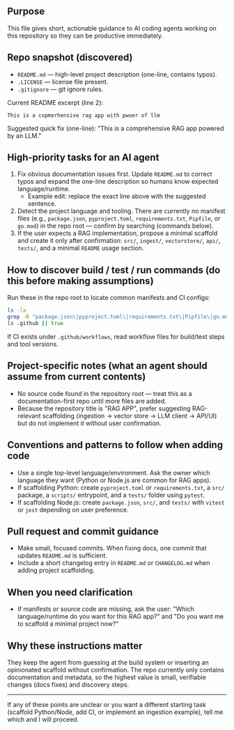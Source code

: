 ## Purpose
This file gives short, actionable guidance to AI coding agents working on this repository so they can be productive immediately.

## Repo snapshot (discovered)
- `README.md` — high-level project description (one-line, contains typos).
- `.LICENSE` — license file present.
- `.gitignore` — git ignore rules.

Current README excerpt (line 2):
```
This is a copmerhensive rag app with pwoer of llm
```

Suggested quick fix (one-line):
"This is a comprehensive RAG app powered by an LLM."

## High-priority tasks for an AI agent
1. Fix obvious documentation issues first. Update `README.md` to correct typos and expand the one-line description so humans know expected language/runtime.
   - Example edit: replace the exact line above with the suggested sentence.
2. Detect the project language and tooling. There are currently no manifest files (e.g., `package.json`, `pyproject.toml`, `requirements.txt`, `Pipfile`, or `go.mod`) in the repo root — confirm by searching (commands below).
3. If the user expects a RAG implementation, propose a minimal scaffold and create it only after confirmation: `src/`, `ingest/`, `vectorstore/`, `api/`, `tests/`, and a minimal `README` usage section.

## How to discover build / test / run commands (do this before making assumptions)
Run these in the repo root to locate common manifests and CI configs:
```zsh
ls -la
grep -R "package.json\|pyproject.toml\|requirements.txt\|Pipfile\|go.mod\|Dockerfile\|Makefile" -n || true
ls .github || true
```

If CI exists under `.github/workflows`, read workflow files for build/test steps and tool versions.

## Project-specific notes (what an agent should assume from current contents)
- No source code found in the repository root — treat this as a documentation-first repo until more files are added.
- Because the repository title is "RAG APP", prefer suggesting RAG-relevant scaffolding (ingestion -> vector store -> LLM client -> API/UI) but do not implement it without user confirmation.

## Conventions and patterns to follow when adding code
- Use a single top-level language/environment. Ask the owner which language they want (Python or Node.js are common for RAG apps).
- If scaffolding Python: create `pyproject.toml` or `requirements.txt`, a `src/` package, a `scripts/` entrypoint, and a `tests/` folder using `pytest`.
- If scaffolding Node.js: create `package.json`, `src/`, and `tests/` with `vitest` or `jest` depending on user preference.

## Pull request and commit guidance
- Make small, focused commits. When fixing docs, one commit that updates `README.md` is sufficient.
- Include a short changelog entry in `README.md` or `CHANGELOG.md` when adding project scaffolding.

## When you need clarification
- If manifests or source code are missing, ask the user: "Which language/runtime do you want for this RAG app?" and "Do you want me to scaffold a minimal project now?"

## Why these instructions matter
They keep the agent from guessing at the build system or inserting an opinionated scaffold without confirmation. The repo currently only contains documentation and metadata, so the highest value is small, verifiable changes (docs fixes) and discovery steps.

---
If any of these points are unclear or you want a different starting task (scaffold Python/Node, add CI, or implement an ingestion example), tell me which and I will proceed.
